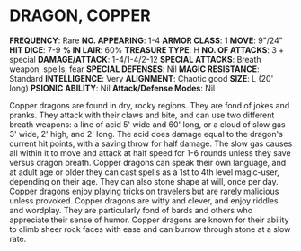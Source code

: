 # DRAGON, COPPER

**FREQUENCY**: Rare
**NO. APPEARING**: 1-4
**ARMOR CLASS**: 1
**MOVE**: 9"/24"
**HIT DICE**: 7-9
**% IN LAIR**: 60%
**TREASURE TYPE**: H
**NO. OF ATTACKS**: 3 + special
**DAMAGE/ATTACK**: 1-4/1-4/2-12
**SPECIAL ATTACKS**: Breath weapon, spells, fear
**SPECIAL DEFENSES**: Nil
**MAGIC RESISTANCE**: Standard
**INTELLIGENCE**: Very
**ALIGNMENT**: Chaotic good
**SIZE**: L (20' long)
**PSIONIC ABILITY**: Nil
**Attack/Defense Modes**: Nil

Copper dragons are found in dry, rocky regions. They are fond of jokes and pranks. They attack with their claws and bite, and can use two different breath weapons: a line of acid 5' wide and 60' long, or a cloud of slow gas 3' wide, 2' high, and 2' long. The acid does damage equal to the dragon's current hit points, with a saving throw for half damage. The slow gas causes all within it to move and attack at half speed for 1-6 rounds unless they save versus dragon breath. Copper dragons can speak their own language, and at adult age or older they can cast spells as a 1st to 4th level magic-user, depending on their age. They can also stone shape at will, once per day. Copper dragons enjoy playing tricks on travelers but are rarely malicious unless provoked. Copper dragons are witty and clever, and enjoy riddles and wordplay. They are particularly fond of bards and others who appreciate their sense of humor. Copper dragons are known for their ability to climb sheer rock faces with ease and can burrow through stone at a slow rate.
